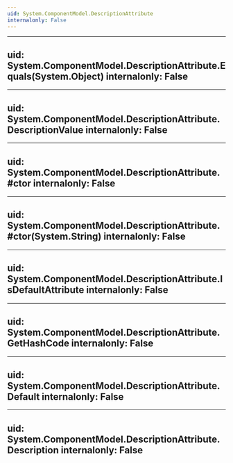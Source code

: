 ```yaml
---
uid: System.ComponentModel.DescriptionAttribute
internalonly: False
---
```


---
uid: System.ComponentModel.DescriptionAttribute.Equals(System.Object)
internalonly: False
---

---
uid: System.ComponentModel.DescriptionAttribute.DescriptionValue
internalonly: False
---

---
uid: System.ComponentModel.DescriptionAttribute.#ctor
internalonly: False
---

---
uid: System.ComponentModel.DescriptionAttribute.#ctor(System.String)
internalonly: False
---

---
uid: System.ComponentModel.DescriptionAttribute.IsDefaultAttribute
internalonly: False
---

---
uid: System.ComponentModel.DescriptionAttribute.GetHashCode
internalonly: False
---

---
uid: System.ComponentModel.DescriptionAttribute.Default
internalonly: False
---

---
uid: System.ComponentModel.DescriptionAttribute.Description
internalonly: False
---
